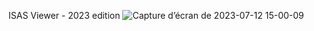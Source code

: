 ISAS Viewer - 2023 edition
![Capture d’écran de 2023-07-12 15-00-09](https://github.com/quai20/isas_viewer_2/assets/17851004/3e29e0c5-3fe0-4c59-92a8-9e6c216415b0)
